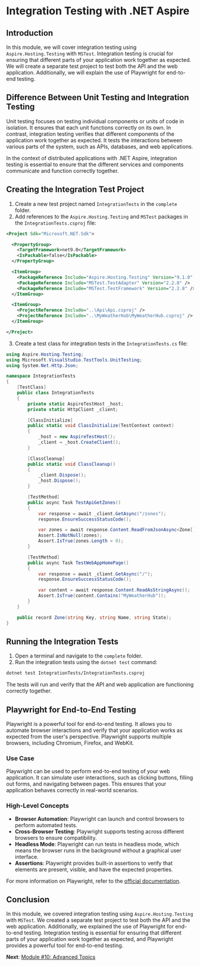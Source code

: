 # Integration Testing with .NET Aspire

## Introduction

In this module, we will cover integration testing using `Aspire.Hosting.Testing` with `MSTest`. Integration testing is crucial for ensuring that different parts of your application work together as expected. We will create a separate test project to test both the API and the web application. Additionally, we will explain the use of Playwright for end-to-end testing.

## Difference Between Unit Testing and Integration Testing

Unit testing focuses on testing individual components or units of code in isolation. It ensures that each unit functions correctly on its own. In contrast, integration testing verifies that different components of the application work together as expected. It tests the interactions between various parts of the system, such as APIs, databases, and web applications.

In the context of distributed applications with .NET Aspire, integration testing is essential to ensure that the different services and components communicate and function correctly together.

## Creating the Integration Test Project

1. Create a new test project named `IntegrationTests` in the `complete` folder.
2. Add references to the `Aspire.Hosting.Testing` and `MSTest` packages in the `IntegrationTests.csproj` file:

```xml
<Project Sdk="Microsoft.NET.Sdk">

  <PropertyGroup>
    <TargetFramework>net9.0</TargetFramework>
    <IsPackable>false</IsPackable>
  </PropertyGroup>

  <ItemGroup>
    <PackageReference Include="Aspire.Hosting.Testing" Version="9.1.0" />
    <PackageReference Include="MSTest.TestAdapter" Version="2.2.8" />
    <PackageReference Include="MSTest.TestFramework" Version="2.2.8" />
  </ItemGroup>

  <ItemGroup>
    <ProjectReference Include="..\Api\Api.csproj" />
    <ProjectReference Include="..\MyWeatherHub\MyWeatherHub.csproj" />
  </ItemGroup>

</Project>
```

3. Create a test class for integration tests in the `IntegrationTests.cs` file:

```csharp
using Aspire.Hosting.Testing;
using Microsoft.VisualStudio.TestTools.UnitTesting;
using System.Net.Http.Json;

namespace IntegrationTests
{
    [TestClass]
    public class IntegrationTests
    {
        private static AspireTestHost _host;
        private static HttpClient _client;

        [ClassInitialize]
        public static void ClassInitialize(TestContext context)
        {
            _host = new AspireTestHost();
            _client = _host.CreateClient();
        }

        [ClassCleanup]
        public static void ClassCleanup()
        {
            _client.Dispose();
            _host.Dispose();
        }

        [TestMethod]
        public async Task TestApiGetZones()
        {
            var response = await _client.GetAsync("/zones");
            response.EnsureSuccessStatusCode();

            var zones = await response.Content.ReadFromJsonAsync<Zone[]>();
            Assert.IsNotNull(zones);
            Assert.IsTrue(zones.Length > 0);
        }

        [TestMethod]
        public async Task TestWebAppHomePage()
        {
            var response = await _client.GetAsync("/");
            response.EnsureSuccessStatusCode();

            var content = await response.Content.ReadAsStringAsync();
            Assert.IsTrue(content.Contains("MyWeatherHub"));
        }
    }

    public record Zone(string Key, string Name, string State);
}
```

## Running the Integration Tests

1. Open a terminal and navigate to the `complete` folder.
2. Run the integration tests using the `dotnet test` command:

```bash
dotnet test IntegrationTests/IntegrationTests.csproj
```

The tests will run and verify that the API and web application are functioning correctly together.

## Playwright for End-to-End Testing

Playwright is a powerful tool for end-to-end testing. It allows you to automate browser interactions and verify that your application works as expected from the user's perspective. Playwright supports multiple browsers, including Chromium, Firefox, and WebKit.

### Use Case

Playwright can be used to perform end-to-end testing of your web application. It can simulate user interactions, such as clicking buttons, filling out forms, and navigating between pages. This ensures that your application behaves correctly in real-world scenarios.

### High-Level Concepts

- **Browser Automation**: Playwright can launch and control browsers to perform automated tests.
- **Cross-Browser Testing**: Playwright supports testing across different browsers to ensure compatibility.
- **Headless Mode**: Playwright can run tests in headless mode, which means the browser runs in the background without a graphical user interface.
- **Assertions**: Playwright provides built-in assertions to verify that elements are present, visible, and have the expected properties.

For more information on Playwright, refer to the [official documentation](https://playwright.dev/dotnet/).

## Conclusion

In this module, we covered integration testing using `Aspire.Hosting.Testing` with `MSTest`. We created a separate test project to test both the API and the web application. Additionally, we explained the use of Playwright for end-to-end testing. Integration testing is essential for ensuring that different parts of your application work together as expected, and Playwright provides a powerful tool for end-to-end testing.

**Next**: [Module #10: Advanced Topics](10-advanced-topics.md)
